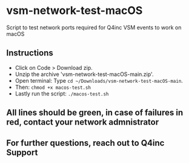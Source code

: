 # vsm-network-test-macOS
Script to test network ports required for Q4inc VSM events to work on macOS

## Instructions
- Click on Code > Download zip.
- Unzip the archive 'vsm-network-test-macOS-main.zip'.
- Open terminal: Type `cd ~/Downloads/vsm-network-test-macOS-main`.
- Then: `chmod +x macos-test.sh`
- Lastly run the script: `./macos-test.sh`

## All lines should be green, in case of failures in red, contact your network admnistrator
## For further questions, reach out to Q4inc Support
